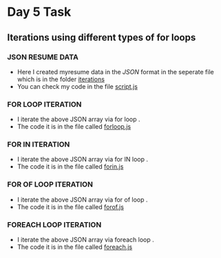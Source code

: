 # Day 5 Task 
##  Iterations using different types of for loops
### JSON RESUME DATA
 * Here I created myresume data in the *JSON* format in the seperate file which is in the folder [iterations](./iterations)
 * You can check my code in the file [script.js](./iterations/script.js)
 ### FOR LOOP ITERATION
 * I iterate the above JSON array via for loop . 
 * The code it is in the file called [forloop.js](./iterations/forloop.js)
  ### FOR IN ITERATION
 * I iterate the above JSON array via for IN loop . 
 * The code it is in the file called [forin.js](./iterations/forin.js)
  ### FOR  OF LOOP ITERATION
 * I iterate the above JSON array via for  of loop . 
 * The code it is in the file called [forof.js](./iterations/forof.js)
  ### FOREACH LOOP ITERATION
 * I iterate the above JSON array via foreach loop . 
 * The code it is in the file called [foreach.js](./iterations/foreach.js)

  